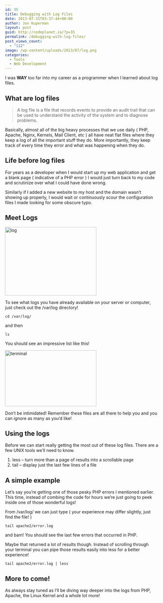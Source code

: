 ```yaml
---
id: 35
title: Debugging with Log Files
date: 2013-07-31T03:37:44+00:00
author: Jon Kuperman
layout: post
guid: http://codeplanet.io/?p=35
permalink: /debugging-with-log-files/
post_views_count:
  - "112"
image: /wp-content/uploads/2013/07/log.png
categories:
  - Tools
  - Web Development
---
```

I was **WAY** too far into my career as a programmer when I learned about log files.

## What are log files

> A log file is a file that records events to provide an audit trail that can be used to understand the activity of the system and to diagnose problems.

Basically, almost all of the big heavy processes that we use daily ( PHP, Apache, Nginx, Kernels, Mail Client, etc ) all have neat flat files where they keep a log of all the important stuff they do. More importantly, they keep track of every time they error and what was happening when they do.

## Life before log files

For years as a developer when I would start up my web application and get a blank page ( indicative of a PHP error ) I would just turn back to my code and scrutinize over what I could have done wrong.

Similarly if I added a new website to my host and the domain wasn&#8217;t showing up properly, I would wait or continuously scour the configuration files I made looking for some obscure typo.

## Meet Logs

[<img class="alignnone size-medium wp-image-38" alt="log" src="https://codeplanet.io/wp-content/uploads/2013/07/log-300x225.png" width="300" height="225" srcset="https://codeplanet.io/wp-content/uploads/2013/07/log-300x225.png 300w, https://codeplanet.io/wp-content/uploads/2013/07/log.png 400w" sizes="(max-width: 300px) 100vw, 300px" />](https://codeplanet.io/wp-content/uploads/2013/07/log.png)

To see what logs you have already available on your server or computer, just check out the /var/log directory!

    cd /var/log/

and then

    ls

You should see an impressive list like this!

[<img class="alignnone size-medium wp-image-46" alt="terminal" src="https://codeplanet.io/wp-content/uploads/2013/07/terminal-300x184.png" width="300" height="184" srcset="https://codeplanet.io/wp-content/uploads/2013/07/terminal-300x184.png 300w, https://codeplanet.io/wp-content/uploads/2013/07/terminal-768x471.png 768w, https://codeplanet.io/wp-content/uploads/2013/07/terminal.png 851w" sizes="(max-width: 300px) 100vw, 300px" />](https://codeplanet.io/wp-content/uploads/2013/07/terminal.png)

Don&#8217;t be intimidated! Remember these files are all there to help you and you can ignore as many as you&#8217;d like!

## Using the logs

Before we can start really getting the most out of these log files. There are a few UNIX tools we&#8217;ll need to know.

  1. less &#8211; turn more than a page of results into a scrollable page
  2. tail &#8211; display just the last few lines of a file

## A simple example

Let&#8217;s say you&#8217;re getting one of those pesky PHP errors I mentioned earlier. This time, instead of combing the code for hours we&#8217;re just going to peek inside one of those wonderful logs!

From /var/log/ we can just type ( your experience may differ slightly, just find the file! )

    tail apache2/error.log

and bam! You should see the last few errors that occurred in PHP.

Maybe that returned a lot of results though. Instead of scrolling through your terminal you can pipe those results easily into less for a better experience!

    tail apache2/error.log | less

## More to come!

As always stay tuned as I&#8217;ll be diving way deeper into the logs from PHP, Apache, the Linux Kernel and a whole lot more!